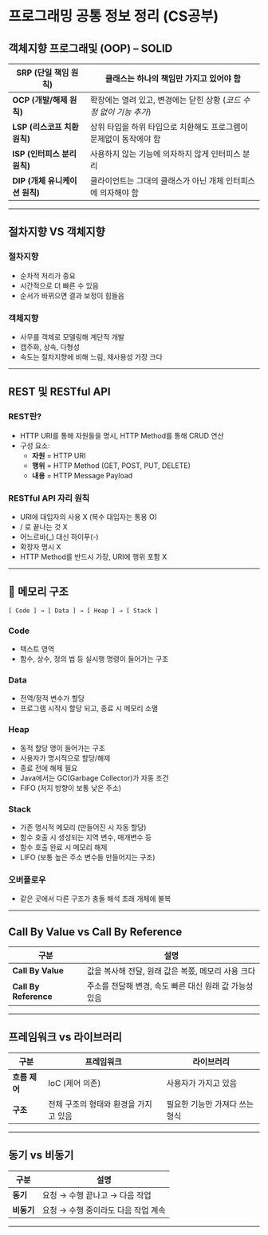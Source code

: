 # 프로그래밍 공통 정보 정리 (CS공부)

## 객체지향 프로그래및 (OOP) – SOLID
| **SRP (단일 책임 원칙)**    | 클래스는 하나의 책임만 가지고 있어야 함                    |
| --------------------- | ----------------------------------------- |
| **OCP (개발/해제 원칙)**    | 확장에는 열려 있고, 변경에는 닫힌 상황 (*코드 수정 없이 기능 추가*) |
| **LSP (리스코프 치환 원칙)**  | 상위 타입을 하위 타입으로 치환해도 프로그램이 문제없이 동작에야 함     |
| **ISP (인터피스 분리 원칙)**  | 사용하지 않는 기능에 의자하지 않게 인터피스 분리               |
| **DIP (개체 유니케이션 원칙)** | 클라이언트는 그대의 클래스가 아닌 개체 인터피스에 의자해야 함        |

---

## 절차지향 VS 객체지향

### 절차지향

- 순차적 처리가 중요
- 시간적으로 더 빠른 수 있음
- 순서가 바뀌으면 결과 보정이 힘들음

### 객체지향

- 사무를 객체로 모델링해 계단적 개발
- 캡주화, 상속, 다형성
- 속도는 절차지향에 비해 느림, 재사용성 가장 크다

---

## REST 및 RESTful API

### REST란?

- HTTP URI를 통해 자원들을 명시, HTTP Method를 통해 CRUD 연산
- 구성 요소:
  - **자원** = HTTP URI
  - **행위** = HTTP Method (GET, POST, PUT, DELETE)
  - **내용** = HTTP Message Payload

### RESTful API 자리 원칙

- URI에 대입자의 사용 X (복수 대입자는 통용 O)
- / 로 끝나는 것 X
- 어느르바(\_) 대신 하이푸(-)
- 확장자 명시 X
- HTTP Method를 반드시 가장, URI에 행위 포함 X

---

## 📁 메모리 구조

```
[ Code ] → [ Data ] → [ Heap ] → [ Stack ]
```

### Code

- 텍스트 영역
- 함수, 상수, 정의 법 등 실시행 명령이 들어가는 구조

### Data

- 전역/정적 변수가 할당
- 프로그램 시작시 할당 되고, 종료 시 메모리 소멸

### Heap

- 동적 할당 명이 들어가는 구조
- 사용자가 명시적으로 할당/해제
- 종료 전에 해제 필요
- Java에서는 GC(Garbage Collector)가 자동 조건
- FIFO (저지 방향이 보통 낮은 주소)

### Stack

- 가존 명시적 메모리 (만들어진 시 자동 할당)
- 함수 호출 시 생성되는 지역 변수, 매개변수 등
- 함수 호출 완료 시 메모리 해제
- LIFO (보통 높은 주소 변수들 만들어지는 구조)

### 오버플로우

- 같은 곳에서 다른 구조가 충돌 해석 초래 개체에 불복

---

## Call By Value vs Call By Reference

| 구분                    | 설명                               |
| --------------------- | -------------------------------- |
| **Call By Value**     | 값을 복사해 전달, 원래 값은 복쫐, 메모리 사용 크다   |
| **Call By Reference** | 주소를 전달해 변경, 속도 빠른 대신 원래 값 가능성 있음 |

---

## 프레임워크 vs 라이브러리

| 구분        | 프레임워크                 | 라이브러리             |
| --------- | --------------------- | ----------------- |
| **흐름 제어** | IoC (제어 의존)           | 사용자가 가지고 있음       |
| **구조**    | 전체 구조의 형태와 환경을 가지고 있음 | 필요한 기능만 가져다 쓰는 형식 |

---

## 동기 vs 비동기

| 구분      | 설명                    |
| ------- | --------------------- |
| **동기**  | 요청 → 수행 끝나고 → 다음 작업   |
| **비동기** | 요청 → 수행 중이라도 다음 작업 계속 |

---


